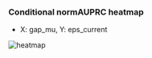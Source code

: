 ### Conditional normAUPRC heatmap

- X: gap_mu, Y: eps_current

![heatmap](/home/elicer/project_0814_2/results/20250818-172952/holdout/conditional_heatmap_gap_mu_vs_eps_current.png)

